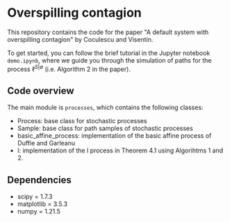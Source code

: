 # Overspilling contagion

This repository contains the code for the paper "A default system with overspilling contagion" by Coculescu and Visentin.

To get started, you can follow the brief tutorial in the Jupyter notebook `demo.ipynb`, where we guide you through the  simulation of paths for the process $\ell^{S|\emptyset}$ (i.e. Algorithm 2 in the paper).

## Code overview

The main module is `processes`, which contains the following classes:

* Process: base class for stochastic processes
* Sample: base class for path samples of stochastic processes
* basic_affine_process: implementation of the basic affine process of Duffie and Garleanu
* l: implementation of the l process in Theorem 4.1 using Algorihtms 1 and 2.

## Dependencies

* scipy = 1.7.3
* matplotlib = 3.5.3
* numpy = 1.21.5
